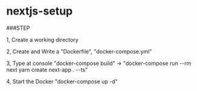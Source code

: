 # nextjs-setup
###STEP

1, Create a working directory

2, Create and Write a "Dockerfile", "docker-compose.yml"

3, Type at console "docker-compose build" 
→ "docker-compose run --rm next yarn create next-app . --ts"

4, Start the Docker "docker-compose up -d"
